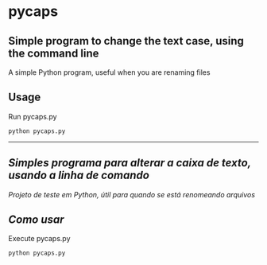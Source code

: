 # pycaps

## Simple program to change the text case, using the command line

A simple Python program, useful when you are renaming files

## Usage

Run pycaps.py

``` python pycaps.py ```

-- --

## *Simples programa para alterar a caixa de texto, usando a linha de comando*

*Projeto de teste em Python, útil para quando se está renomeando arquivos*

## *Como usar*

Execute pycaps.py

``` python pycaps.py ```